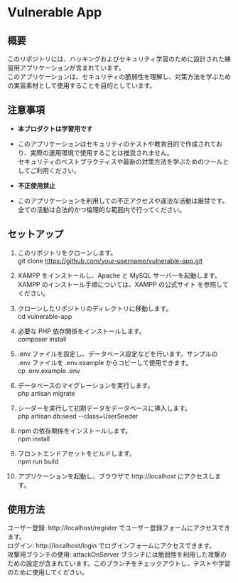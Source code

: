 # Vulnerable App

## 概要

このリポジトリには、ハッキングおよびセキュリティ学習のために設計された練習用アプリケーションが含まれています。  
このアプリケーションは、セキュリティの脆弱性を理解し、対策方法を学ぶための実習素材として使用することを目的としています。

## 注意事項

- **本プロダクトは学習用です**
- このアプリケーションはセキュリティのテストや教育目的で作成されており、実際の運用環境で使用することは推奨されません。  
セキュリティのベストプラクティスや最新の対策方法を学ぶためのツールとしてご利用ください。

- **不正使用禁止**
- このアプリケーションを利用しての不正アクセスや違法な活動は厳禁です。全ての活動は合法的かつ倫理的な範囲内で行ってください。

## セットアップ

1. このリポジトリをクローンします。  
   git clone https://github.com/your-username/vulnerable-app.git

2. XAMPP をインストールし、Apache と MySQL サーバーを起動します。XAMPP のインストール手順については、XAMPP の公式サイト を参照してください。

3. クローンしたリポジトリのディレクトリに移動します。  
   cd vulnerable-app

4. 必要な PHP 依存関係をインストールします。  
   composer install

5. .env ファイルを設定し、データベース設定などを行います。サンプルの .env ファイルを .env.example からコピーして使用できます。  
   cp .env.example .env

6. データベースのマイグレーションを実行します。  
   php artisan migrate

7. シーダーを実行して初期データをデータベースに挿入します。  
   php artisan db:seed --class=UserSeeder

8. npm の依存関係をインストールします。  
   npm install

9. フロントエンドアセットをビルドします。  
   npm run build

10. アプリケーションを起動し、ブラウザで http://localhost にアクセスします。

## 使用方法
ユーザー登録: http://localhost/register でユーザー登録フォームにアクセスできます。  
ログイン: http://localhost/login でログインフォームにアクセスできます。  
攻撃用ブランチの使用: attackOnServer ブランチには脆弱性を利用した攻撃のための設定が含まれています。このブランチをチェックアウトし、テストや学習のために使用してください。  
